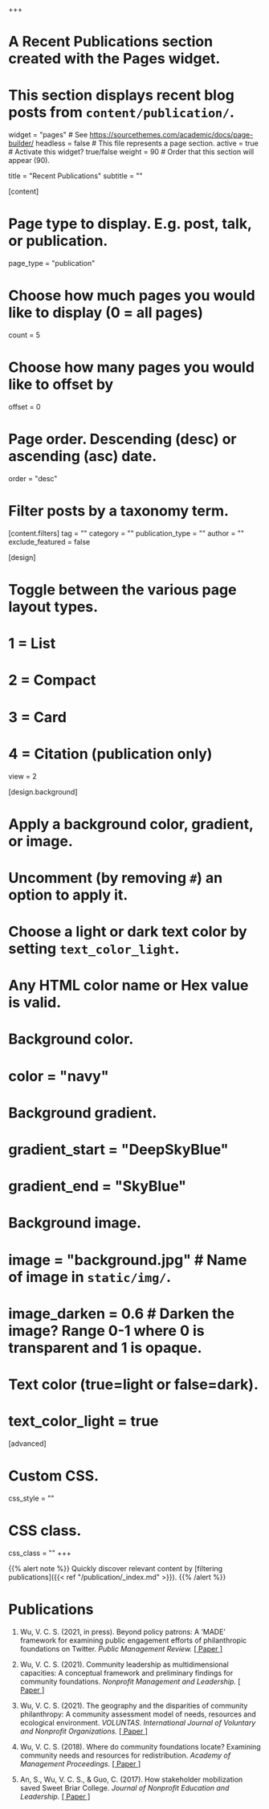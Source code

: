 +++
# A Recent Publications section created with the Pages widget.
# This section displays recent blog posts from `content/publication/`.

widget = "pages"  # See https://sourcethemes.com/academic/docs/page-builder/
headless = false  # This file represents a page section.
active = true  # Activate this widget? true/false
weight = 90  # Order that this section will appear (90).

title = "Recent Publications"
subtitle = ""

[content]
  # Page type to display. E.g. post, talk, or publication.
  page_type = "publication"
  
  # Choose how much pages you would like to display (0 = all pages)
  count = 5
  
  # Choose how many pages you would like to offset by
  offset = 0

  # Page order. Descending (desc) or ascending (asc) date.
  order = "desc"

  # Filter posts by a taxonomy term.
  [content.filters]
    tag = ""
    category = ""
    publication_type = ""
    author = ""
    exclude_featured = false
  
[design]
  # Toggle between the various page layout types.
  #   1 = List
  #   2 = Compact
  #   3 = Card
  #   4 = Citation (publication only)
  view = 2
  
[design.background]
  # Apply a background color, gradient, or image.
  #   Uncomment (by removing `#`) an option to apply it.
  #   Choose a light or dark text color by setting `text_color_light`.
  #   Any HTML color name or Hex value is valid.
    
  # Background color.
  # color = "navy"
  
  # Background gradient.
  # gradient_start = "DeepSkyBlue"
  # gradient_end = "SkyBlue"
  
  # Background image.
  # image = "background.jpg"  # Name of image in `static/img/`.
  # image_darken = 0.6  # Darken the image? Range 0-1 where 0 is transparent and 1 is opaque.

  # Text color (true=light or false=dark).
  # text_color_light = true  
  
[advanced]
 # Custom CSS. 
 css_style = ""
 
 # CSS class.
 css_class = ""
+++

{{% alert note %}}
Quickly discover relevant content by [filtering publications]({{< ref "/publication/_index.md" >}}).
{{% /alert %}}

# Publications
1.	Wu, V. C. S. (2021, in press). Beyond policy patrons: A ‘MADE’ framework for examining public engagement efforts of philanthropic foundations on Twitter. <i>Public Management Review.</i> [[ Paper ]](https://www.tandfonline.com/doi/abs/10.1080/14719037.2021.1982328)

2.	Wu, V. C. S. (2021). Community leadership as multidimensional capacities: A conceptual framework and preliminary findings for community foundations. <i>Nonprofit Management and Leadership.</i> [[ Paper ]](https://onlinelibrary.wiley.com/doi/epdf/10.1002/nml.21467)

3.	Wu, V. C. S. (2021). The geography and the disparities of community philanthropy: A community assessment model of needs, resources and ecological environment. <i>VOLUNTAS. International Journal of Voluntary and Nonprofit Organizations.</i> [[ Paper ]](https://link.springer.com/content/pdf/10.1007/s11266-019-00180-x.pdf)

4.	Wu, V. C. S. (2018). Where do community foundations locate? Examining community needs and resources for redistribution. <i>Academy of Management Proceedings. </i> [[ Paper ]](https://journals.aom.org/doi/abs/10.5465/AMBPP.2018.12266abstract)

5.	An, S., Wu, V. C. S., & Guo, C. (2017). How stakeholder mobilization saved Sweet Briar College. <i>Journal of Nonprofit Education and Leadership. </i> [[ Paper ]](https://www.researchgate.net/profile/Viviana_Chiu_Sik_Wu/publication/333250880_How_Stakeholder_Mobilization_Saved_Sweet_Briar_College/links/5d83bf3ca6fdcc8fd6f7904d/How-Stakeholder-Mobilization-Saved-Sweet-Briar-College.pdf)
